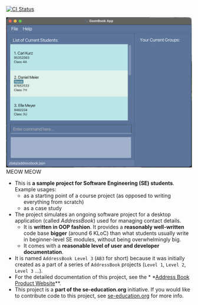 [![CI Status](https://github.com/AY2425S1-CS2103T-W08-4/tp/workflows/Java%20CI/badge.svg)](https://github.com/AY2425S1-CS2103T-W08-4/tp/actions)

![Ui](docs/images/Ui.png)
MEOW MEOW

* This is **a sample project for Software Engineering (SE) students**.<br>
  Example usages:
    * as a starting point of a course project (as opposed to writing everything from scratch)
    * as a case study
* The project simulates an ongoing software project for a desktop application (called _AddressBook_) used for managing
  contact details.
    * It is **written in OOP fashion**. It provides a **reasonably well-written** code base **bigger** (around 6 KLoC)
      than what students usually write in beginner-level SE modules, without being overwhelmingly big.
    * It comes with a **reasonable level of user and developer documentation**.
* It is named `AddressBook Level 3` (`AB3` for short) because it was initially created as a part of a series
  of `AddressBook` projects (`Level 1`, `Level 2`, `Level 3` ...).
* For the detailed documentation of this project, see the *
  *[Address Book Product Website](https://se-education.org/addressbook-level3)**.
* This project is a **part of the se-education.org** initiative. If you would like to contribute code to this project,
  see [se-education.org](https://se-education.org/#contributing-to-se-edu) for more info.
